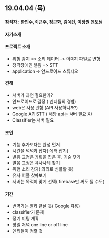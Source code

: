 ## 19.04.04 (목)
#### 참석자 : 한인수, 이근주, 정근화, 김예인, 이장원 멘토님

#### 자기소개

#### 프로젝트 소개
* 위험 감지 => 소리 데이터 -> 이미지 파일로 변형
* 청각장애인 발음 => STT
* application => 안드로이드 스튜디오

#### 견해
* 서버가 과연 필요한가?
* 안드로이드로 결정 ( 멘티들의 경험)
* web은 사용 안함 (API 사용하니까?)
* Google API STT ( 해당 api는 서버 필요 X)
* Classifier는 서버 필요

#### 조언
* 기능 추가보다는 완성 먼저
* 시간을 넉넉히 잡자( 에러 잡기)
* 발음 교정은 기획을 잡은 후, 기술 찾기
* 발음 교정은 유사사례 찾기
* 위험 소리 감지( 의외로 심플할 듯)
* 유사 어플 찾아보기
* 서버는 목적에 맞게 선택( firebase만 써도 될 수도)

#### 기간
* 번역기는 빨리 끝날 듯( Google 이용)
* classifier가 문제
* 정기 미팅 계획
* 평일 저녁 one line or off line
* 멘티들이 정할 것
